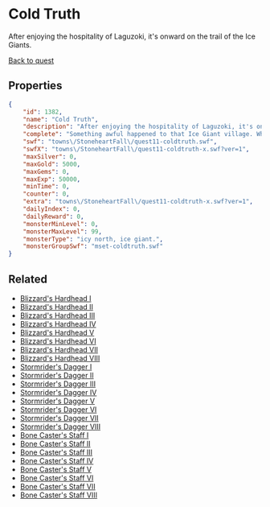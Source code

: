 # Cold Truth

After enjoying the hospitality of Laguzoki, it's onward on the trail of the Ice Giants.

[Back to quest](../quests.md)

## Properties

```json
{
    "id": 1382,
    "name": "Cold Truth",
    "description": "After enjoying the hospitality of Laguzoki, it's onward on the trail of the Ice Giants.",
    "complete": "Something awful happened to that Ice Giant village. What did Nivalis have to do with it?",
    "swf": "towns\/StoneheartFall\/quest11-coldtruth.swf",
    "swfX": "towns\/StoneheartFall\/quest11-coldtruth-x.swf?ver=1",
    "maxSilver": 0,
    "maxGold": 5000,
    "maxGems": 0,
    "maxExp": 50000,
    "minTime": 0,
    "counter": 0,
    "extra": "towns\/StoneheartFall\/quest11-coldtruth-x.swf?ver=1",
    "dailyIndex": 0,
    "dailyReward": 0,
    "monsterMinLevel": 0,
    "monsterMaxLevel": 99,
    "monsterType": "icy north, ice giant.",
    "monsterGroupSwf": "mset-coldtruth.swf"
}
```

## Related

- [Blizzard's Hardhead I](../items/16293-blizzard-s-hardhead-i.md)
- [Blizzard's Hardhead II](../items/16294-blizzard-s-hardhead-ii.md)
- [Blizzard's Hardhead III](../items/16295-blizzard-s-hardhead-iii.md)
- [Blizzard's Hardhead IV](../items/16296-blizzard-s-hardhead-iv.md)
- [Blizzard's Hardhead V](../items/16297-blizzard-s-hardhead-v.md)
- [Blizzard's Hardhead VI](../items/16298-blizzard-s-hardhead-vi.md)
- [Blizzard's Hardhead VII](../items/16299-blizzard-s-hardhead-vii.md)
- [Blizzard's Hardhead VIII](../items/16300-blizzard-s-hardhead-viii.md)
- [Stormrider's Dagger I](../items/16301-stormrider-s-dagger-i.md)
- [Stormrider's Dagger II](../items/16302-stormrider-s-dagger-ii.md)
- [Stormrider's Dagger III](../items/16303-stormrider-s-dagger-iii.md)
- [Stormrider's Dagger IV](../items/16304-stormrider-s-dagger-iv.md)
- [Stormrider's Dagger V](../items/16305-stormrider-s-dagger-v.md)
- [Stormrider's Dagger VI](../items/16306-stormrider-s-dagger-vi.md)
- [Stormrider's Dagger VII](../items/16307-stormrider-s-dagger-vii.md)
- [Stormrider's Dagger VIII](../items/16308-stormrider-s-dagger-viii.md)
- [Bone Caster's Staff I](../items/16309-bone-caster-s-staff-i.md)
- [Bone Caster's Staff II](../items/16310-bone-caster-s-staff-ii.md)
- [Bone Caster's Staff III](../items/16311-bone-caster-s-staff-iii.md)
- [Bone Caster's Staff IV](../items/16312-bone-caster-s-staff-iv.md)
- [Bone Caster's Staff V](../items/16313-bone-caster-s-staff-v.md)
- [Bone Caster's Staff VI](../items/16314-bone-caster-s-staff-vi.md)
- [Bone Caster's Staff VII](../items/16315-bone-caster-s-staff-vii.md)
- [Bone Caster's Staff VIII](../items/16316-bone-caster-s-staff-viii.md)

